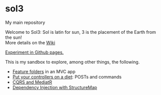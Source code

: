 # sol3
My main repository

Welcome to Sol3: Sol is latin for sun, 3 is the placement of the Earth from the sun!  
More details on the [Wiki](https://github.com/KeithBarrows/Sol3/wiki)

[Experiment in Github pages.](http://keithbarrows.github.io/sol3/)

This is my sandbox to explore, among other things, the following.  
* [Feature folders](http://timgthomas.com/2013/10/feature-folders-in-asp-net-mvc/) in an MVC app
* [Put your controllers on a diet](https://lostechies.com/jimmybogard/2013/12/19/put-your-controllers-on-a-diet-posts-and-commands/): POSTs and commands
* [CQRS and MediatR](https://lostechies.com/jimmybogard/2015/05/05/cqrs-with-mediatr-and-automapper/)
* [Dependency Injection with StructureMap](https://lostechies.com/jimmybogard/2010/04/27/dependency-injection-in-asp-net-mvc-controllers/)
